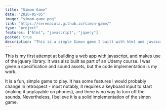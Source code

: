 ```yaml
---
title: "Simon Game"
date: "2020-05-05"
image: "simon-game.png"
link: "https://serenacula.github.io/simon-game/"
type: "project"
features: ["html", "javascript", "jquery"]
posted: true
description: "This is a simple Simon game I built with html and javascript. It makes use of jQuery."
---
```


This is my first attempt at building a web app with javascript, and makes use of the jquery library. It was also built as part of an Udemy course. I was given a specification and sound assets, but the code implementation is my work.

It is a fun, simple game to play. It has some features I would probably change in retrospect - most notably, it requires a keyboard input to start (making it unplayable on phones), and there is no way to turn off the sounds. Nevertheless, I believe it is a solid implementation of the simon game.